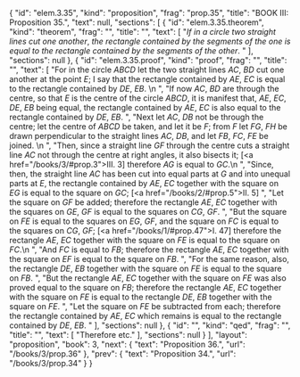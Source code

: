{
  "id": "elem.3.35",
  "kind": "proposition",
  "frag": "prop.35",
  "title": "BOOK III: Proposition 35.",
  "text": null,
  "sections": [
    {
      "id": "elem.3.35.theorem",
      "kind": "theorem",
      "frag": "",
      "title": "",
      "text": [
        "<var>If in a circle two straight lines cut one another</var>, <var>the rectangle contained by the segments of the one is equal to the rectangle contained by the segments of the other</var>. "
      ],
      "sections": null
    },
    {
      "id": "elem.3.35.proof",
      "kind": "proof",
      "frag": "",
      "title": "",
      "text": [
        "For in the circle <var>ABCD</var> let the two straight lines <var>AC</var>, <var>BD</var> cut one another at the point <var>E</var>; I say that the rectangle contained by <var>AE</var>, <var>EC</var> is equal to the rectangle contained by <var>DE</var>, <var>EB</var>. \n      ",
        "If now <var>AC</var>, <var>BD</var> are through the centre, so that <var>E</var> is the centre of the circle <var>ABCD</var>, it is manifest that, <var>AE</var>, <var>EC</var>, <var>DE</var>, <var>EB</var> being equal, the rectangle contained by <var>AE</var>, <var>EC</var> is also equal to the rectangle contained by <var>DE</var>, <var>EB</var>. ",
        "Next let <var>AC</var>, <var>DB</var> not be through the centre; let the centre of <var>ABCD</var> be taken, and let it be <var>F</var>; from <var>F</var> let <var>FG</var>, <var>FH</var> be drawn perpendicular to the straight lines <var>AC</var>, <var>DB</var>, and let <var>FB</var>, <var>FC</var>, <var>FE</var> be joined. \n      ",
        "Then, since a straight line <var>GF</var> through the centre cuts a straight line <var>AC</var> not through the centre at right angles, it also bisects it; [<a href=\"/books/3/#prop.3\">III. 3</a>] therefore <var>AG</var> is equal to <var>GC</var>.\n      ",
        "Since, then, the straight line <var>AC</var> has been cut into equal parts at <var>G</var> and into unequal parts at <var>E</var>, the rectangle contained by <var>AE</var>, <var>EC</var> together with the square on <var>EG</var> is equal to the square on <var>GC</var>; [<a href=\"/books/2/#prop.5\">II. 5</a>] ",
        "Let the square on <var>GF</var> be added; therefore the rectangle <var>AE</var>, <var>EC</var> together with the squares on <var>GE</var>, <var>GF</var> is equal to the squares on <var>CG</var>, <var>GF</var>. ",
        "But the square on <var>FE</var> is equal to the squares on <var>EG</var>, <var>GF</var>, and the square on <var>FC</var> is equal to the squares on <var>CG</var>, <var>GF</var>; [<a href=\"/books/1/#prop.47\">I. 47</a>] therefore the rectangle <var>AE</var>, <var>EC</var> together with the square on <var>FE</var> is equal to the square on <var>FC</var>.\n      ",
        "And <var>FC</var> is equal to <var>FB</var>; therefore the rectangle <var>AE</var>, <var>EC</var> together with the square on <var>EF</var> is equal to the square on <var>FB</var>. ",
        "For the same reason, also, the rectangle <var>DE</var>, <var>EB</var> together with the square on <var>FE</var> is equal to the square on <var>FB</var>. ",
        "But the rectangle <var>AE</var>, <var>EC</var> together with the square on <var>FE</var> was also proved equal to the square on <var>FB</var>; therefore the rectangle <var>AE</var>, <var>EC</var> together with the square on <var>FE</var> is equal to the rectangle <var>DE</var>, <var>EB</var> together with the square on <var>FE</var>. ",
        "Let the square on <var>FE</var> be subtracted from each; therefore the rectangle contained by <var>AE</var>, <var>EC</var> which remains is equal to the rectangle contained by <var>DE</var>, <var>EB</var>. "
      ],
      "sections": null
    },
    {
      "id": "",
      "kind": "qed",
      "frag": "",
      "title": "",
      "text": [
        "Therefore etc."
      ],
      "sections": null
    }
  ],
  "layout": "proposition",
  "book": 3,
  "next": {
    "text": "Proposition 36.",
    "url": "/books/3/prop.36"
  },
  "prev": {
    "text": "Proposition 34.",
    "url": "/books/3/prop.34"
  }
}

